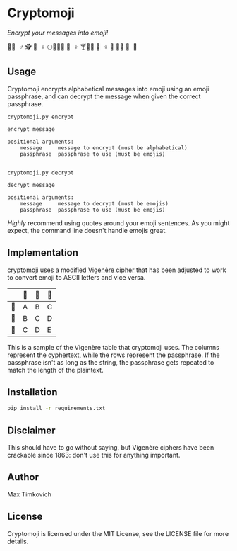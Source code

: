 # Cryptomoji

*Encrypt your messages into emoji!*

🔬🙆 ‍ ♂ ️🕵 🏼 ‍ ♀ ️🌕🥑🐅🤾 🏽 ‍ ♀ ️🍸🚈👱 🏿 ‍ ♀ ️👲 🏼👨 🏿 ‍ ⚖ ️

## Usage

Cryptomoji encrypts alphabetical messages into emoji using an emoji passphrase, and can decrypt the message when given
the correct passphrase.

```
cryptomoji.py encrypt

encrypt message

positional arguments:
    message     message to encrypt (must be alphabetical)
    passphrase  passphrase to use (must be emojis)


cryptomoji.py decrypt

decrypt message

positional arguments:
    message     message to decrypt (must be emojis)
    passphrase  passphrase to use (must be emojis)
```

*Highly* recommend using quotes around your emoji sentences. As you might expect, the command line doesn't handle emojis great.

## Implementation

cryptomoji uses a modified [Vigenère cipher](https://en.wikipedia.org/wiki/Vigen%C3%A8re_cipher) that has been adjusted to work
to convert emoji to ASCII letters and vice versa.

|    | 🥇 | 🥈 | 🥉 |
|:--:|:--:|:--:|----|
| 🥇 |  A |  B |  C |
| 🥈 |  B |  C |  D |
| 🥉 |  C |  D |  E |

This is a sample of the Vigenère table that cryptomoji uses. The columns represent the cyphertext, while the rows represent the passphrase. If
the passphrase isn't as long as the string, the passphrase gets repeated to match the length of the plaintext.

## Installation

```bash
pip install -r requirements.txt
```

## Disclaimer

This should have to go without saying, but Vigenère ciphers have been crackable since 1863: don't use this for anything important.

## Author

Max Timkovich

## License

Cryptomoji is licensed under the MIT License, see the LICENSE file for more details.

